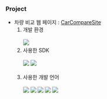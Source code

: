 ### Project

* 차량 비교 웹 페이지 : [CarCompareSite](https://github.com/Irwin-Kr/CarCompareSite)
  1. 개발 환경<br><br>
     <img src="https://img.shields.io/badge/style=plastic&logo=macos&logoColor=white" />
  2. 사용한 SDK<br><br>
     <img src="https://img.shields.io/badge/IntelliJ IDEA-000000?style=plastic&logo=intellijidea&logoColor=white"/>
     <img src="https://img.shields.io/badge/Eclipse IDE-2C2255?style=plastic&logo=eclipseide&logoColor=white"/><br><br>
     <!-- <img src="https://img.shields.io/badge/아이콘내용-바탕색?style=flat&logo=로고이름&logoColor=white"/> -->
  3. 사용한 개발 언어<br><br>
     <img src="https://img.shields.io/badge/java-007396?style=plastic&logo=Java&logoColor=white">
     <!-- 현재 Oracle측 변호사로부터 메일 회신 후 제거됨 https://github.com/simple-icons/simple-icons/issues/7374 -->
     <img src="https://img.shields.io/badge/JavaScript-F7DF1E?style=plastic&logo=javascript&logoColor=white"/>
     <img src="https://img.shields.io/badge/HTML5-E34F26?style=plastic&logo=HTML5&logoColor=white" />
     <img src="https://img.shields.io/badge/CSS3-1572B6?style=plastic&logo=CSS3&logoColor=white" />
     <img src="https://img.shields.io/badge/mysql-4479A1?style=plastic&logo=mysql&logoColor=white" />
<!--
**Irwin-Kr/Irwin-Kr** is a ✨ _special_ ✨ repository because its `README.md` (this file) appears on your GitHub profile.

Here are some ideas to get you started:

- 🔭 I’m currently working on ...
- 🌱 I’m currently learning ...
- 👯 I’m looking to collaborate on ...
- 🤔 I’m looking for help with ...
- 💬 Ask me about ...
- 📫 How to reach me: ...
- 😄 Pronouns: ...
- ⚡ Fun fact: ...
-->
